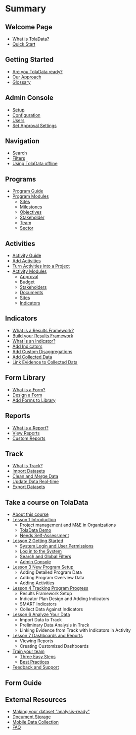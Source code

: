 # Summary

## Welcome Page

* [What is TolaData?](README.md)
* [Quick Start](1-welcome/quick-start.md)

## Getting Started

* [Are you TolaData ready?](2-getting-started/preparing-for-toladata.md)
* [Our Approach](2-getting-started/history-and-approach.md)
* [Glossary](2-getting-started/glossary.md)

## Admin Console

* [Setup](4-manage-users/setup.md)
* [Configuration](4-manage-users/configuration.md)
* [Users](4-manage-users/add-new-users.md)
* [Set Approval Settings](4-manage-users/set-approval-settings.md)

## Navigation

* [Search](5-navigation/search.md)
* [Filters](5-navigation/filters.md)
* [Using TolaData offline](offline-use-of-toladata.md)

## Programs

* [Program Guide](6-programs/program-guide.md)
* [Program Modules](6-programs/program-modules.md)
  * [Sites](6-programs/program-modules.md)
  * [Milestones](6-programs/milestones.md)
  * [Objectives](6-programs/objectives.md)
  * [Stakeholder](6-programs/stakeholder.md)
  * [Team](6-programs/team.md)
  * [Sector](6-programs/sector.md)

## Activities

* [Activity Guide](7-activities/what-is-an-activity.md)
* [Add Activities](7-activities/add-activity.md)
* [Turn Activities into a Project](7-activities/promoting-an-activity-to-a-project.md)
* [Activity Modules](7-activities/activity-modules.md)
  * [Approval](7-activities/approval.md)
  * [Budget](7-activities/budget.md)
  * [Stakeholders](7-activities/stakeholders.md)
  * [Documents](7-activities/documents.md)
  * [Sites](7-activities/sites.md)
  * [Indicators](7-activities/indicators.md)

## Indicators

* [What is a Results Framework?](6-programs/what-is-a-results-framework.md)
* [Build your Results Framework](6-programs/adding-levels.md)
* [What is an Indicator?](8-indicators/what-is-an-indicator.md)
* [Add Indicators](8-indicators/adding-indicators.md)
* [Add Custom Disaggregations](8-indicators/adding-indicator-disaggregations.md)
* [Add Collected Data](8-indicators/adding-collected-data.md)
* [Link Evidence to Collected Data](8-indicators/linking-evidence-to-collected-data.md)

## Form Library

* [What is a Form?](9-form-library/what-is-a-form.md)
* [Design a Form](9-form-library/designing-a-form.md)
* [Add Forms to Library](9-form-library/adding-forms-to-library.md)

## Reports

* [What is a Report?](10-reports/what-is-a-report.md)
* [View Reports](10-reports/viewing-reports.md)
* [Custom Reports](10-reports/custom-reports.md)

## Track

* [What is Track?](what-is-track.md)
* [Import Datasets](import-datasets.md)
* [Clean and Merge Data](clean-and-merge-data.md)
* [Update Data Real-time](update-data-real-time.md)
* [Export Datasets](export-datasets.md)

## Take a course on TolaData

* [About this course](12-learn-toladata/about-this-course.md)
* [Lesson 1 Introduction](12-learn-toladata/lesson-1-test.md)
  * [Project management and M&E in Organizations](12-learn-toladata/lesson-1-test/project-management-and-mande-in-organizations.md)
  * [TolaData Demo](12-learn-toladata/lesson-1-test/toladata-demo.md)
  * [Needs Self-Assessment](12-learn-toladata/lesson-1-test/needs-self-assessment.md)
* [Lesson 2 Getting Started](12-learn-toladata/unit-2-getting-started-with-toladata.md)
  * [System Login and User Permissions](12-learn-toladata/unit-2-getting-started-with-toladata/system-login-and-user-permissions.md)
  * [Log in to the System](12-learn-toladata/unit-2-getting-started-with-toladata/log-in-to-the-system.md)
  * [Search and Global Filters](12-learn-toladata/unit-2-getting-started-with-toladata/search-and-global-filters.md)
  * [Admin Console](12-learn-toladata/unit-2-getting-started-with-toladata/admin-console.md)
* [Lesson 3 New Program Setup](12-learn-toladata/unit-3-new-program-setup.md)
  * Adding Detailed Program Data
  * Adding Program Overview Data
  * Adding Activities
* [Lesson 4 Tracking Program Progress](12-learn-toladata/unit-4-tracking-program-progress.md)
  * Results Framework Setup
  * Indicator Plan Design and Adding Indicators
  * SMART Indicators
  * Collect Data Against Indicators
* [Lesson 6 Analyze Your Data](12-learn-toladata/unit-6-analyze-your-data.md)
  * Import Data to Track
  * Preliminary Data Analysis in Track
  * Linking Evidence from Track with Indicators in Activity
* [Lesson 7 Dashboards and Reports](12-learn-toladata/unit-7-creating-dashboards-and-reports.md)
  * Viewing Reports
  * Creating Customized Dashboards
* [Train your team](12-learn-toladata/train-your-team.md)
  * [Three Easy Steps](12-learn-toladata/train-team.md)
  * [Best Practices](12-learn-toladata/become-a-trainer.md)
* [Feedback and Support](12-learn-toladata/send-your-system-requests.md)

## Form Guide

## External Resources

* [Making your dataset "analysis-ready"](making-your-dataset-analysis-ready.md)
* [Document Storage](document-storage.md)
* [Mobile Data Collection ](mobile-data-collection.md)
* [FAQ](faq.md)

